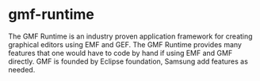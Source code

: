 # gmf-runtime
The GMF Runtime is an industry proven application framework for creating graphical editors using EMF and GEF.   The GMF Runtime provides many features that one would have to code by hand if using EMF and GMF directly.   GMF is founded by Eclipse foundation, Samsung add features as needed.
